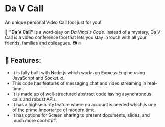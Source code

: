# Da V Call
An unique personal Video Call tool just for you!

:bookmark: **"Da V Call"** is a word-play on *Da Vinci's Code*. Instead of a mystery, Da V Call is a video conference tool that lets you stay in touch with all your friends, families and colleagues. :camera: :fire:

## :dart: Features:
- It is fully built with Node.js which works on Express Engine using JavaScript and Socket.io. 
- This code has features of messaging chat and video streaming in real-time.
- It is made up of well-structured abstract code having asynchronous calls and robust APIs. 
- It has a highsecurity  feature where no account is needed which is one of the prime importance of modern time. 
- It has options for Screen sharing to present documents, slides, 
and much more cool stuff.
